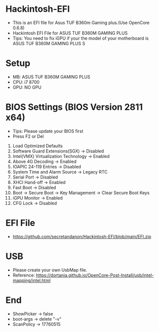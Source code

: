 # Hackintosh-EFI

- This is an EFI file for Asus TUF B360m Gaming plus.(Use OpenCore 0.6.8)
- Hackintosh EFI File for ASUS TUF B360M GAMING PLUS
- Tips: You need to fix iGPU if your the model of your motherboard is ASUS TUF B360M GAMING PLUS S

# Setup
- MB: ASUS TUF B360M GAMING PLUS
- CPU: i7 8700
- GPU: NO GPU

# BIOS Settings (BIOS Version 2811 x64)
- Tips: Please update your BIOS first
- Press F2 or Del
1. Load Optimized Defaults
2. Software Guard Extensions(SGX) -> Disabled
3. Intel(VMX) Virtualization Technology -> Enabled
4. Above 4G Decoding -> Enabled
5. IOAPIC 24-119 Entries -> Disabled
6. System Time and Alarm Source -> Legacy RTC
7. Serial Port -> Disabled
8. XHCI Hand-off -> Enabled
9. Fast Boot -> Disabled
10. Boot -> Secure Boot -> Key Management -> Clear Secure Boot Keys
11. iGPU Monitor -> Enabled
12. CFG Lock -> Disabled

# EFI File

- https://github.com/secretandanon/Hackintosh-EFI/blob/main/EFI.zip

# USB
- Please create your own UsbMap file.
- Reference: https://dortania.github.io/OpenCore-Post-Install/usb/intel-mapping/intel.html

# End
- ShowPicker -> false
- boot-args -> delete "-v"
- ScanPolicy -> 17760515
